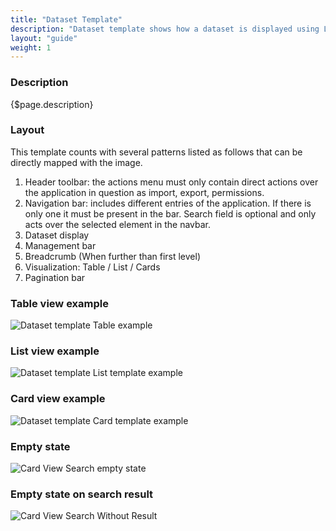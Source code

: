 ```yaml
---
title: "Dataset Template"
description: "Dataset template shows how a dataset is displayed using Lexicon."
layout: "guide"
weight: 1
---
```


### Description

{$page.description}

### Layout
This template counts with several patterns listed as follows that can be directly mapped with the image.

1. Header toolbar: the actions menu must only contain direct actions over the application in question as import, export, permissions.
2. Navigation bar: includes different entries of the application. If there is only one it must be present in the bar. Search field is optional and only acts over the selected element in the navbar.
3. Dataset display
1. Management bar
2. Breadcrumb (When further than first level)
3. Visualization: Table / List / Cards
4. Pagination bar

### Table view example

![Dataset template Table example](../../../images/DTTableView.jpg)

### List view example
![Dataset template List template example](../../../images/DTListView.jpg)

### Card view example
![Dataset template Card template example](../../../images/DTCardView.jpg)

### Empty state

![Card View Search empty state](../../../images/DDisplayEmpty.jpg)

### Empty state on search result

![Card View Search Without Result](../../../images/DDisplayEmptySearch.jpg)
